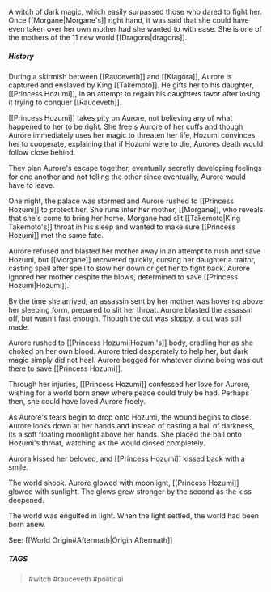 A witch of dark magic, which easily surpassed those who dared to fight her. Once [[Morgane|Morgane's]] right hand, it was said that she could have even taken over her own mother had she wanted to with ease. She is one of the mothers of the 11 new world [[Dragons|dragons]]. 
##### History
During a skirmish between [[Rauceveth]] and [[Kiagora]], Aurore is captured and enslaved by King [[Takemoto]]. He gifts her to his daughter, [[Princess Hozumi]], in an attempt to regain his daughters favor after losing it trying to conquer [[Rauceveth]]. 

[[Princess Hozumi]] takes pity on Aurore, not believing any of what happened to her to be right. She free's Aurore of her cuffs and though Aurore immediately uses her magic to threaten her life, Hozumi convinces her to cooperate, explaining that if Hozumi were to die, Aurores death would follow close behind. 

They plan Aurore's escape together, eventually secretly developing feelings for one another and not telling the other since eventually, Aurore would have to leave.  

One night, the palace was stormed and Aurore rushed to [[Princess Hozumi]] to protect her. She runs inter her mother, [[Morgane]], who reveals that she's come to bring her home. Morgane had slit [[Takemoto|King Takemoto's]] throat in his sleep and wanted to make sure [[Princess Hozumi]] met the same fate. 

Aurore refused and blasted her mother away in an attempt to rush and save Hozumi, but [[Morgane]] recovered quickly, cursing her daughter a traitor, casting spell after spell to slow her down or get her to fight back. Aurore ignored her mother despite the blows, determined to save [[Princess Hozumi|Hozumi]]. 

By the time she arrived, an assassin sent by her mother was hovering above her sleeping form, prepared to slit her throat. Aurore blasted the assassin off, but wasn't fast enough. Though the cut was sloppy, a cut was still made. 

Aurore rushed to [[Princess Hozumi|Hozumi's]] body, cradling her as she choked on her own blood. Aurore tried desperately to help her, but dark magic simply did not heal. Aurore begged for whatever divine being was out there to save [[Princess Hozumi]]. 

Through her injuries, [[Princess Hozumi]] confessed her love for Aurore, wishing for a world born anew where peace could truly be had. Perhaps then, she could have loved Aurore freely. 

As Aurore's tears begin to drop onto Hozumi, the wound begins to close. Aurore looks down at her hands and instead of casting a ball of darkness, its a soft floating moonlight above her hands. She placed the ball onto Hozumi's throat, watching as the would closed completely. 

Aurora kissed her beloved, and [[Princess Hozumi]] kissed back with a smile. 

The world shook. Aurore glowed with moonlignt, [[Princess Hozumi]] glowed with sunlight. The glows grew stronger by the second as the kiss deepened. 

The world was engulfed in light. When the light settled, the world had been born anew. 

See: [[World Origin#Aftermath|Origin Aftermath]]
##### TAGS
> #witch #rauceveth #political 